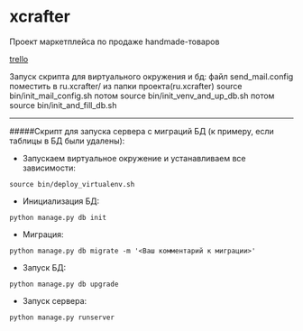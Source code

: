 # xcrafter
Проект маркетплейса по продаже handmade-товаров

[trello](https://trello.com/b/ithVxG0P/2019-03)

Запуск скрипта для виртуального окружения и бд:
файл send_mail.config поместить в ru.xcrafter/
из папки проекта(ru.xcrafter) source bin/init_mail_config.sh потом  source bin/init_venv_and_up_db.sh  потом source bin/init_and_fill_db.sh

---

#####Скрипт для запуска сервера с миграций БД (к примеру, если таблицы в БД были удалены):

- Запускаем виртуальное окружение и устанавливаем все зависимости: 

`source bin/deploy_virtualenv.sh` 

- Инициализация БД:

`python manage.py db init` 

- Миграция:

`python manage.py db migrate -m '<Ваш комментарий к миграции>'`

- Запуск БД:

`python manage.py db upgrade`

- Запуск сервера:

`python manage.py runserver`

